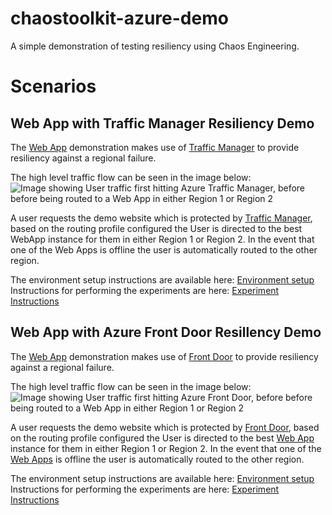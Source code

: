 # chaostoolkit-azure-demo
A simple demonstration of testing resiliency using Chaos Engineering.

# Scenarios #

## Web App with Traffic Manager Resiliency Demo ##
The [Web App](https://azure.microsoft.com/en-us/services/app-service/web/) demonstration makes use of [Traffic Manager](https://azure.microsoft.com/en-us/services/traffic-manager/#overview) to provide resiliency against a regional failure.

The high level traffic flow can be seen in the image below:
![Image showing User traffic first hitting Azure Traffic Manager, before before being routed to a Web App in either Region 1 or Region 2](images/high_level_arch.JPG)

A user requests the demo website which is protected by [Traffic Manager](https://azure.microsoft.com/en-us/services/traffic-manager/), based on the routing profile configured the User is directed to the best WebApp instance for them in either Region 1 or Region 2.  In the event that one of the Web Apps is offline the user is automatically routed to the other region.

The environment setup instructions are available here: [Environment setup](https://github.com/ianalderman/chaostoolkit-azure-demo/blob/master/webApps_and_TraffcManager/environmentSetup/README.md) 
Instructions for performing the experiments are here: [Experiment Instructions](https://github.com/ianalderman/chaostoolkit-azure-demo/blob/master/webApps_and_TraffcManager/experiments/webApps/README.md)

## Web App with Azure Front Door Resillency Demo ##
The [Web App](https://azure.microsoft.com/en-us/services/app-service/web/) demonstration makes use of [Front Door](https://azure.microsoft.com/en-us/services/frontdoor/) to provide resiliency against a regional failure.

The high level traffic flow can be seen in the image below:
![Image showing User traffic first hitting Azure Front Door, before before being routed to a Web App in either Region 1 or Region 2](images/high_level_arch.JPG)

A user requests the demo website which is protected by [Front Door](https://azure.microsoft.com/en-us/services/frontdoor/), based on the routing profile configured the User is directed to the best [Web App](https://azure.microsoft.com/en-us/services/app-service/web/) instance for them in either Region 1 or Region 2.  In the event that one of the [Web Apps](https://azure.microsoft.com/en-us/services/app-service/web/) is offline the user is automatically routed to the other region.

The environment setup instructions are available here: [Environment setup](https://github.com/ianalderman/chaostoolkit-azure-demo/blob/master/webApps_and_TraffcManager/environmentSetup/README.md) 
Instructions for performing the experiments are here: [Experiment Instructions](https://github.com/ianalderman/chaostoolkit-azure-demo/blob/master/webApps_and_TraffcManager/experiments/webApps/README.md)
